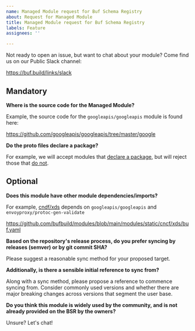 ```yaml
---
name: Managed Module request for Buf Schema Registry
about: Request for Managed Module
title: Managed Module request for Buf Schema Registry
labels: Feature
assignees: ''

---
```


Not ready to open an issue, but want to chat about your module? Come find us on our Public Slack channel:

https://buf.build/links/slack

## Mandatory

**Where is the source code for the Managed Module?**

Example, the source code for the `googleapis/googleapis` module is found here:

https://github.com/googleapis/googleapis/tree/master/google

**Do the proto files declare a package?**

For example, we will accept modules that [declare a package](https://github.com/googleapis/googleapis/blob/master/google/api/annotations.proto#L15-L27), 
but will reject those that [do not](https://github.com/GoogleChrome/lighthouse/blob/main/proto/lighthouse-result.proto#L1-L10).

## Optional

**Does this module have other module dependencies/imports?**

For example, [cndf/xds](https://github.com/cncf/xds) depends on `googleapis/googleapis` and `envoyproxy/protoc-gen-validate` 

https://github.com/bufbuild/modules/blob/main/modules/static/cncf/xds/buf.yaml

**Based on the repository's release process, do you prefer syncing by releases (semver) or by git commit SHA?**

Please suggest a reasonable sync method for your proposed target.

**Additionally, is there a sensible initial reference to sync from?**

Along with a sync method, please propose a reference to commence syncing from. Consider commonly used versions and whether there are major breaking changes across versions that segment the user base.

**Do you think this module is widely used by the community, and is not already provided on the BSR by the owners?**

Unsure? Let's chat!

